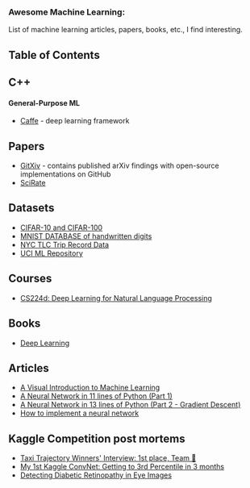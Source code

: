 ### Awesome Machine Learning:

List of machine learning articles, papers, books, etc., I find interesting.

## Table of Contents

<!-- MarkdownTOC depth=4 -->

<!-- - [C++](#cpp)
    - [General-Purpose ML](#cpp-general-purpose)
- [Datasets](#datasets)
- [Articles](#articles)
- [Kaggle](#kaggle) -->

<!-- /MarkdownTOC -->

<!-- <a name="cpp" /> -->
## C++

<!-- <a name="cpp-general-purpose" /> -->
#### General-Purpose ML

* [Caffe](http://caffe.berkeleyvision.org) - deep learning framework

## Papers
* [GitXiv](http://gitxiv.com/) - contains published arXiv findings with open-source implementations on GitHub
* [SciRate](https://scirate.com/arxiv/stat.ML)

<!-- <a name="datasets" /> -->
## Datasets

* [CIFAR-10 and CIFAR-100](http://www.cs.toronto.edu/~kriz/cifar.html)
* [MNIST DATABASE of handwritten digits](http://yann.lecun.com/exdb/mnist/)
* [NYC TLC Trip Record Data](http://www.nyc.gov/html/tlc/html/about/trip_record_data.shtml)
* [UCI ML Repository](http://archive.ics.uci.edu/ml/)

<!-- <a name="courses" /> -->
## Courses
* [CS224d: Deep Learning for Natural Language Processing](http://cs224d.stanford.edu/syllabus.html)

<!-- <a name="book" /> -->
## Books
* [Deep Learning](http://www.iro.umontreal.ca/~bengioy/dlbook/)

<!-- <a name="articles" /> -->
## Articles
* [A Visual Introduction to Machine Learning](http://www.r2d3.us/visual-intro-to-machine-learning-part-1/)
* [A Neural Network in 11 lines of Python (Part 1)](http://iamtrask.github.io/2015/07/12/basic-python-network/)
* [A Neural Network in 13 lines of Python (Part 2 - Gradient Descent)](http://iamtrask.github.io/2015/07/27/python-network-part2/)
* [How to implement a neural network](http://peterroelants.github.io/posts/neural_network_implementation_part01/)

<!-- <a name ="kaggle" /> -->
## Kaggle Competition post mortems
* [Taxi Trajectory Winners' Interview: 1st place, Team 🚕](http://blog.kaggle.com/2015/07/27/taxi-trajectory-winners-interview-1st-place-team-%F0%9F%9A%95/)
* [My 1st Kaggle ConvNet: Getting to 3rd Percentile in 3 months](http://ilyakava.tumblr.com/post/125230881527/my-1st-kaggle-convnet-getting-to-3rd-percentile)
* [Detecting Diabetic Retinopathy in Eye Images](http://blog.kaggle.com/2015/08/10/detecting-diabetic-retinopathy-in-eye-images/)
